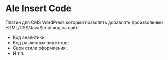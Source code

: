 # Ale Insert Code

Плагин для CMS WordPress который позволять добавлять произвольный HTML/CSS/JavaScript код на сайт:

- Код аналитики;
- Код различных виджетов;
- Свои стили оформления;
- И т.п.